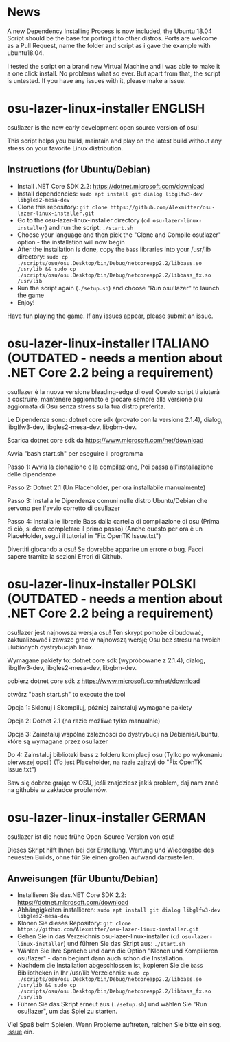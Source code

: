 # News
A new Dependency Installing Process is now included, the Ubuntu 18.04 Script should be the base for porting it to other distros.
Ports are welcome as a Pull Request, name the folder and script as i gave the example with ubuntu18.04.

I tested the script on a brand new Virtual Machine and i was able to make it a one click install. No problems what so ever. But apart from that, the script is untested. If you have any issues with it, please make a issue.




# osu-lazer-linux-installer ENGLISH

osu!lazer is the new early development open source version of osu!

This script helps you build, maintain and play on the latest build without any stress on your favorite Linux distribution.

## Instructions (for Ubuntu/Debian)

- Install .NET Core SDK 2.2: https://dotnet.microsoft.com/download
- Install dependencies: 
`sudo apt install git dialog libglfw3-dev libgles2-mesa-dev`
- Clone this repository: 
`git clone https://github.com/Alexmitter/osu-lazer-linux-installer.git`
- Go to the osu-lazer-linux-installer directory (`cd osu-lazer-linux-installer`) and run the script: 
`./start.sh`
- Choose your language and then pick the "Clone and Compile osu!lazer" option - the installation will now begin
- After the installation is done, copy the `bass` libraries into your /usr/lib directory: 
`sudo cp ./scripts/osu/osu.Desktop/bin/Debug/netcoreapp2.2/libbass.so /usr/lib && sudo cp ./scripts/osu/osu.Desktop/bin/Debug/netcoreapp2.2/libbass_fx.so /usr/lib`
- Run the script again (`./setup.sh`) and choose "Run osu!lazer" to launch the game
- Enjoy!

Have fun playing the game. If any issues appear, please submit an issue.

# osu-lazer-linux-installer ITALIANO (OUTDATED - needs a mention about .NET Core 2.2 being a requirement)

osu!lazer è la nuova versione bleading-edge di osu!
Questo script ti aiuterà a costruire, mantenere aggiornato e giocare sempre alla versione più aggiornata di Osu senza stress sulla tua distro preferita.


Le Dipendenze sono: dotnet core sdk (provato con la versione 2.1.4), dialog, libglfw3-dev, libgles2-mesa-dev, libgbm-dev.

Scarica dotnet core sdk da https://www.microsoft.com/net/download

Avvia "bash start.sh" per eseguire il programma

Passo 1: Avvia la clonazione e la compilazione, Poi passa all'installazione delle dipendenze

Passo 2: Dotnet 2.1 (Un Placeholder, per ora installabile manualmente)

Passo 3: Installa le Dipendenze comuni nelle distro Ubuntu/Debian che servono per l'avvio corretto di osu!lazer

Passo 4: Installa le librerie Bass dalla cartella di compilazione di osu (Prima di ciò, si deve completare il primo passo) (Anche questo per ora è un PlaceHolder, segui il tutorial in "Fix OpenTK Issue.txt")

Divertiti giocando a osu! Se dovrebbe apparire un errore o bug. Facci sapere tramite la sezioni Errori di Github.

# osu-lazer-linux-installer POLSKI (OUTDATED - needs a mention about .NET Core 2.2 being a requirement)

osu!lazer jest najnowsza wersja osu!
Ten skrypt pomoże ci budować, zaktualizować i zawsze grać w najnowszą wersję Osu bez stresu na twoich ulubionych dystrybucjah linux.

Wymagane pakiety to: dotnet core sdk (wypróbowane z 2.1.4), dialog, libglfw3-dev, libgles2-mesa-dev, libgbm-dev.

pobierz dotnet core sdk z https://www.microsoft.com/net/download

otwórz "bash start.sh" to execute the tool

Opcja 1: Sklonuj i Skompiluj, później zainstaluj wymagane pakiety

Opcja 2: Dotnet 2.1 (na razie możliwe tylko manualnie)

Opcja 3: Zainstaluj wspólne zależności do dystrybucji na Debianie/Ubuntu, które są wymagane przez osu!lazer

Do 4: Zainstaluj biblioteki bass z folderu komiplacji osu (Tylko po wykonaniu pierwszej opcji) (To jest Placeholder, na razie zajrzyj do "Fix OpenTK Issue.txt")

Baw się dobrze grając w OSU, jeśli znajdziesz jakiś problem, daj nam znać na githubie w zakładce problemów.

# osu-lazer-linux-installer GERMAN

osu!lazer ist die neue frühe Open-Source-Version von osu!

Dieses Skript hilft Ihnen bei der Erstellung, Wartung und Wiedergabe des neuesten Builds, ohne für Sie einen großen aufwand darzustellen.

## Anweisungen (für Ubuntu/Debian)

- Installieren Sie das.NET Core SDK 2.2: https://dotnet.microsoft.com/download
- Abhängigkeiten installieren: 
`sudo apt install git dialog libglfw3-dev libgles2-mesa-dev`
- Klonen Sie dieses Repository: 
`git clone https://github.com/Alexmitter/osu-lazer-linux-installer.git`
- Gehen Sie in das Verzeichnis osu-lazer-linux-installer (`cd osu-lazer-linux-installer`) und führen Sie das Skript aus: 
`./start.sh`
- Wählen Sie Ihre Sprache und dann die Option "Klonen und Kompilieren osu!lazer" - dann beginnt dann auch schon die Installation.
- Nachdem die Installation abgeschlossen ist, kopieren Sie die `bass` Bibliotheken in Ihr /usr/lib Verzeichnis: 
`sudo cp ./scripts/osu/osu.Desktop/bin/Debug/netcoreapp2.2/libbass.so /usr/lib && sudo cp ./scripts/osu/osu.Desktop/bin/Debug/netcoreapp2.2/libbass_fx.so /usr/lib`
- Führen Sie das Skript erneut aus (`./setup.sh`) und wählen Sie "Run osu!lazer", um das Spiel zu starten.

Viel Spaß beim Spielen. Wenn Probleme auftreten, reichen Sie bitte ein sog. [issue](https://github.com/Alexmitter/osu-lazer-linux-installer/issues/new) ein.
